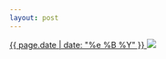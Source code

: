 ```yaml
---
layout: post
---
```


<p>
  <a href="/419">
    <time>{{ page.date | date: "%e %B %Y" }}</time>
    <img src="{{ site.assets_url }}/419.jpg">
  </a>
  
</p>
